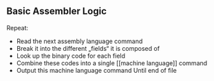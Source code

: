 ## Basic Assembler Logic
Repeat:
- Read the next assembly language command
- Break it into the different „fields“ it is composed of
- Look up the binary code for each field
- Combine these codes into a single [[machine language]] command
- Output this machine language command
Until end of file

